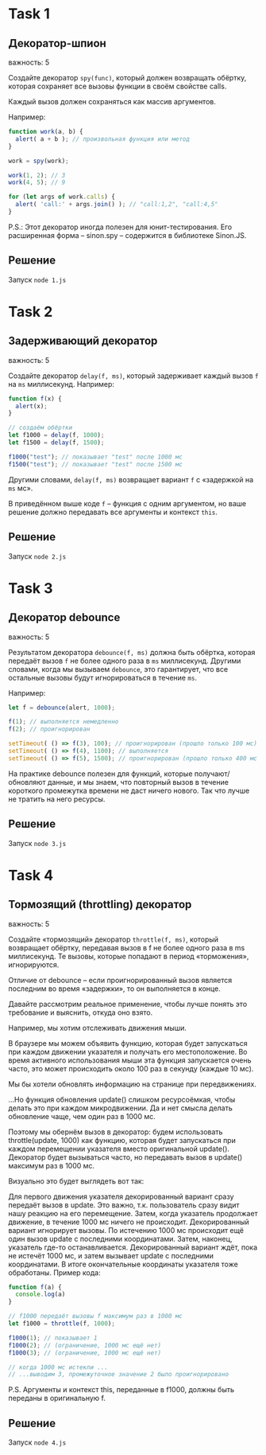# Task 1
## Декоратор-шпион

важность: 5

Создайте декоратор `spy(func)`, который должен возвращать обёртку, которая сохраняет все вызовы функции в своём свойстве calls.

Каждый вызов должен сохраняться как массив аргументов.

Например:
```js
function work(a, b) {
  alert( a + b ); // произвольная функция или метод
}

work = spy(work);

work(1, 2); // 3
work(4, 5); // 9

for (let args of work.calls) {
  alert( 'call:' + args.join() ); // "call:1,2", "call:4,5"
}
```
P.S.: Этот декоратор иногда полезен для юнит-тестирования. Его расширенная форма – sinon.spy – содержится в библиотеке Sinon.JS.

## Решение
Запуск `node 1.js`

# Task 2
## Задерживающий декоратор

важность: 5

Создайте декоратор `delay(f, ms)`, который задерживает каждый вызов `f` на `ms` миллисекунд. Например:

```js
function f(x) {
  alert(x);
}

// создаём обёртки
let f1000 = delay(f, 1000);
let f1500 = delay(f, 1500);

f1000("test"); // показывает "test" после 1000 мс
f1500("test"); // показывает "test" после 1500 мс
```
Другими словами, `delay(f, ms)` возвращает вариант `f` с «задержкой на `ms` мс».

В приведённом выше коде `f` – функция с одним аргументом, но ваше решение должно передавать все аргументы и контекст `this`.

## Решение
Запуск `node 2.js`

# Task 3
## Декоратор debounce
важность: 5

Результатом декоратора `debounce(f, ms)` должна быть обёртка, которая передаёт вызов `f` не более одного раза в `ms` миллисекунд. Другими словами, когда мы вызываем `debounce`, это гарантирует, что все остальные вызовы будут игнорироваться в течение `ms`.

Например:
```js
let f = debounce(alert, 1000);

f(1); // выполняется немедленно
f(2); // проигнорирован

setTimeout( () => f(3), 100); // проигнорирован (прошло только 100 мс)
setTimeout( () => f(4), 1100); // выполняется
setTimeout( () => f(5), 1500); // проигнорирован (прошло только 400 мс от последнего вызова)
```
На практике debounce полезен для функций, которые получают/обновляют данные, и мы знаем, что повторный вызов в течение короткого промежутка времени не даст ничего нового. Так что лучше не тратить на него ресурсы.

## Решение
Запуск `node 3.js`

# Task 4
## Тормозящий (throttling) декоратор

важность: 5

Создайте «тормозящий» декоратор `throttle(f, ms)`, который возвращает обёртку, передавая вызов в f не более одного раза в ms миллисекунд. Те вызовы, которые попадают в период «торможения», игнорируются.

Отличие от debounce – если проигнорированный вызов является последним во время «задержки», то он выполняется в конце.

Давайте рассмотрим реальное применение, чтобы лучше понять это требование и выяснить, откуда оно взято.

Например, мы хотим отслеживать движения мыши.

В браузере мы можем объявить функцию, которая будет запускаться при каждом движении указателя и получать его местоположение. Во время активного использования мыши эта функция запускается очень часто, это может происходить около 100 раз в секунду (каждые 10 мс).

Мы бы хотели обновлять информацию на странице при передвижениях.

…Но функция обновления update() слишком ресурсоёмкая, чтобы делать это при каждом микродвижении. Да и нет смысла делать обновление чаще, чем один раз в 1000 мс.

Поэтому мы обернём вызов в декоратор: будем использовать throttle(update, 1000) как функцию, которая будет запускаться при каждом перемещении указателя вместо оригинальной update(). Декоратор будет вызываться часто, но передавать вызов в update() максимум раз в 1000 мс.

Визуально это будет выглядеть вот так:

Для первого движения указателя декорированный вариант сразу передаёт вызов в update. Это важно, т.к. пользователь сразу видит нашу реакцию на его перемещение.
Затем, когда указатель продолжает движение, в течение 1000 мс ничего не происходит. Декорированный вариант игнорирует вызовы.
По истечению 1000 мс происходит ещё один вызов update с последними координатами.
Затем, наконец, указатель где-то останавливается. Декорированный вариант ждёт, пока не истечёт 1000 мс, и затем вызывает update с последними координатами. В итоге окончательные координаты указателя тоже обработаны.
Пример кода:
```js
function f(a) {
  console.log(a)
}

// f1000 передаёт вызовы f максимум раз в 1000 мс
let f1000 = throttle(f, 1000);

f1000(1); // показывает 1
f1000(2); // (ограничение, 1000 мс ещё нет)
f1000(3); // (ограничение, 1000 мс ещё нет)

// когда 1000 мс истекли ...
// ...выводим 3, промежуточное значение 2 было проигнорировано
```
P.S. Аргументы и контекст this, переданные в f1000, должны быть переданы в оригинальную f.

## Решение
Запуск `node 4.js`